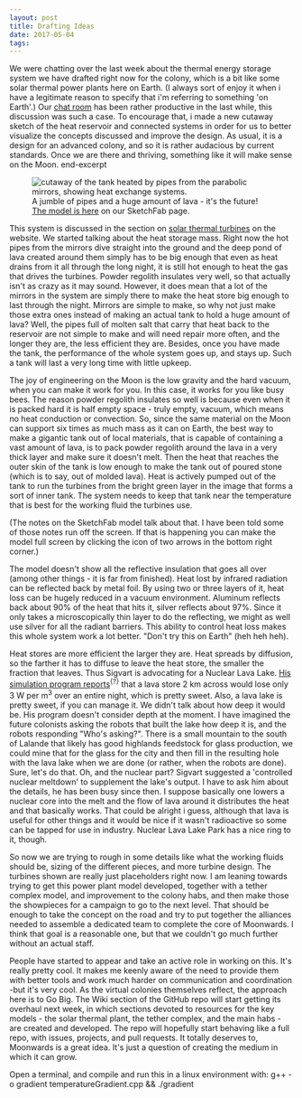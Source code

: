 ```yaml
---
layout: post
title: Drafting Ideas
date: 2017-05-04
tags:
---
```


We were chatting over the last week about the thermal energy storage system we have drafted right now for the colony, which is a bit like some solar thermal power plants here on Earth. (I always sort of enjoy it when i have a legitimate reason to specify that i'm referring to something 'on Earth'.) Our [chat room](https://chat.stackexchange.com/rooms/37071/moonwards) has been rather productive in the last while, this discussion was such a case. To encourage that, i made a new cutaway sketch of the heat reservoir and connected systems in order for us to better visualize the concepts discussed and improve the design. As usual, it is a design for an advanced colony, and so it is rather audacious by current standards. Once we are there and thriving, something like it will make sense on the Moon. end-excerpt

<figure>
<img src="https://www.moonwards.com/img/demotank.jpg" alt="cutaway of the tank heated by pipes from the parabolic mirrors, showing heat exchange systems.">
<figcaption>A jumble of pipes and a huge amount of lava - it's the future!  <a href="https://sketchfab.com/models/4061fa2ce9dc4096b9639713c070e700">The model is here</a> on our SketchFab page.</figcaption>
</figure>

This system is discussed in the section on [solar thermal turbines](https://www.moonwards.com/machines2.html#power) on the website. We started talking about the heat storage mass. Right now the hot pipes from the mirrors dive straight into the ground and the deep pond of lava created around them simply has to be big enough that even as heat drains from it all through the long night, it is still hot enough to heat the gas that drives the turbines. Powder regolith insulates very well, so that actually isn't as crazy as it may sound. However, it does mean that a lot of the mirrors in the system are simply there to make the heat store big enough to last through the night. Mirrors are simple to make, so why not just make those extra ones instead of making an actual tank to hold a huge amount of lava? Well, the pipes full of molten salt that carry that heat back to the reservoir are not simple to make and will need repair more often, and the longer they are, the less efficient they are. Besides, once you have made the tank, the performance of the whole system goes up, and stays up. Such a tank will last a very long time with little upkeep.

The joy of engineering on the Moon is the low gravity and the hard vacuum, when you can make it work for you. In this case, it works for you like busy bees. The reason powder regolith insulates so well is because even when it is packed hard it is half empty space - truly empty, vacuum, which means no heat conduction or convection. So, since the same material on the Moon can support six times as much mass as it can on Earth, the best way to make a gigantic tank out of local materials, that is capable of containing a vast amount of lava, is to pack powder regolith around the lava in a very thick layer and make sure it doesn't melt. Then the heat that reaches the outer skin of the tank is low enough to make the tank out of poured stone (which is to say, out of molded lava). Heat is actively pumped out of the tank to run the turbines from the bright green layer in the image that forms a sort of inner tank. The system needs to keep that tank near the temperature that is best for the working fluid the turbines use.

(The notes on the SketchFab model talk about that. I have been told some of those notes run off the screen. If that is happening you can make the model full screen by clicking the icon of two arrows in the bottom right corner.)

The model doesn't show all the reflective insulation that goes all over (among other things - it is far from finished). Heat lost by infrared radiation can be reflected back by metal foil. By using two or three layers of it, heat loss can be hugely reduced in a vacuum environment. Aluminum reflects back about 90% of the heat that hits it, silver reflects about 97%. Since it only takes a microscopically thin layer to do the reflecting, we might as well use silver for all the radiant barriers. This ability to control heat loss makes this whole system work a lot better. "Don't try this on Earth" (heh heh heh).

Heat stores are more efficient the larger they are. Heat spreads by diffusion, so the farther it has to diffuse to leave the heat store, the smaller the fraction that leaves. Thus Sigvart is advocating for a Nuclear Lava Lake. [His simulation program reports](https://github.com/briligg/moonwards/blob/master/tools/temperatureGradient.cpp)<sup class="note tooltip" data-tooltip-content="#compile1">{?}</sup> that a lava store 2 km across would lose only 3 W per m<sup>3</sup> over an entire night, which is pretty sweet. Also, a lava lake is pretty sweet, if you can manage it. We didn't talk about how deep it would be. His program doesn't consider depth at the moment. I have imagined the future colonists asking the robots that built the lake how deep it is, and the robots responding "Who's asking?". There is a small mountain to the south of Lalande that likely has good highlands feedstock for glass production, we could mine that for the glass for the city and then fill in the resulting hole with the lava lake when we are done (or rather, when the robots are done). Sure, let's do that. Oh, and the nuclear part? Sigvart suggested a 'controlled nuclear meltdown' to supplement the lake's output. I have to ask him about the details, he has been busy since then. I suppose basically one lowers a nuclear core into the melt and the flow of lava around it distributes the heat and that basically works. That could be alright i guess, although that lava is useful for other things and it would be nice if it wasn't radioactive so some can be tapped for use in industry. Nuclear Lava Lake Park has a nice ring to it, though.

So now we are trying to rough in some details like what the working fluids should be, sizing of the different pieces, and more turbine design. The turbines shown are really just placeholders right now. I am leaning towards trying to get this power plant model developed, together with a tether complex model, and improvement to the colony habs, and then make those the showpieces for a campaign to go to the next level. That should be enough to take the concept on the road and try to put together the alliances needed to assemble a dedicated team to complete the core of Moonwards. I think that goal is a reasonable one, but that we couldn't go much further without an actual staff.

People have started to appear and take an active role in working on this. It's really pretty cool. It makes me keenly aware of the need to provide them with better tools and work much harder on communication and coordination -but it's very cool. As the virtual colonies themselves reflect, the approach here is to Go Big. The Wiki section of the GitHub repo will start getting its overhaul next week, in which sections devoted to resources for the key models - the solar thermal plant, the tether complex, and the main habs - are created and developed. The repo will hopefully start behaving like a full repo, with issues, projects, and pull requests. It totally deserves to, Moonwards is a great idea. It's just a question of creating the medium in which it can grow.

<div class="tooltip_templates">
<p id="compile1">Open a terminal, and compile and run this in a linux environment with: g++ -o gradient temperatureGradient.cpp && ./gradient</p>
</div>
